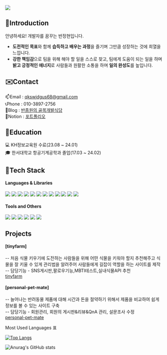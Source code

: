 <img src="https://capsule-render.vercel.app/api?type=waving&color=auto&height=200&section=header&text=Baaan&fontSize=90" />

## 🙏Introduction
안녕하세요! 개발자를 꿈꾸는 반정현입니다.

- **도전적인 목표**와 함께 **습득하고 배우는 과정**을 즐기며 그만큼 성장하는 것에 희열을 느낍니다.
- **강한 책임감**으로 팀을 위해 해야 할 일을 스스로 찾고, 팀에게 도움이 되는 일을 하며 **밝고 긍정적인 에너지**로 사람들과 원활한 소통을 하며 **일의 완성도**를 높입니다.
  
## ✉️Contact
📫Email : qkswjdgus68@gmail.com <br>
📞Phone : 010-3897-2756 <br>
📗Blog : [반종원의 골목개발식당](https://baaann.tistory.com/) <br>
📝Notion : [포트폴리오](https://grateful-knave-386.notion.site/a56754be0a3c4131aa15639d2e652b3c) <br>

## 📘Education
💻 KH정보교육원 수료(23.08 ~ 24.01) <br>
🎓 한서대학교 항공기계공학과 졸업(17.03 ~ 24.02) <br>

## 🔨Tech Stack

#### Languages & Libraries
<div style="center">
	<img src="https://img.shields.io/badge/Java-007396?style=flat&logo=Java&logoColor=white" />
	<img src="https://img.shields.io/badge/HTML5-E34F26?style=flat&logo=HTML5&logoColor=white" />
	<img src="https://img.shields.io/badge/CSS3-1572B6?style=flat&logo=CSS3&logoColor=white" />
 	<img src="https://img.shields.io/badge/JavaScript-F7DF1E?style=flat&logo=JavaScript&logoColor=white" />
 	<img src="https://img.shields.io/badge/jQuery-0769AD?style=flat&logo=jQuery&logoColor=white" />
 	<img src="https://img.shields.io/badge/Oracle SQL-F80000?style=flat&logo=Oracle SQL&logoColor=white" />
 	<img src="https://img.shields.io/badge/AJAX-1572B6?style=flat&logo=AJAX&logoColor=white" />
 	<img src="https://img.shields.io/badge/JSON-000000?style=flat&logo=JSON&logoColor=white" />
 	<img src="https://img.shields.io/badge/Gson-000000?style=flat&logo=Gson&logoColor=white" />
 	<img src="https://img.shields.io/badge/MyBatis-1572B6?style=flat&logo=MyBatis&logoColor=white" />
  	<img src="https://img.shields.io/badge/React-61DAFB?style=flat&logo=React&logoColor=white" />
	<img src="https://img.shields.io/badge/Bootstrap-7952B3?style=flat&logo=Bootstrap&logoColor=white" />
</div>


#### Tools and Others
<div style="center">
	<img src="https://img.shields.io/badge/Spring-6DB33F?style=flat&logo=Spring&logoColor=white" />
	<img src="https://img.shields.io/badge/Eclipse IDE-2C2255?style=flat&logo=Eclipse IDE&logoColor=white" />
	<img src="https://img.shields.io/badge/Visual Studio Code-007ACC?style=flat&logo=Visual Studio Code&logoColor=white" />
 	<img src="https://img.shields.io/badge/Spring Boot-6DB33F?style=flat&logo=Spring Boot&logoColor=white" />
 	<img src="https://img.shields.io/badge/Apache Tomcat-F8DC75?style=flat&logo=Apache Tomcat&logoColor=white" />
 	<img src="https://img.shields.io/badge/Notion-000000?style=flat&logo=Notion&logoColor=white" />
</div>

## Projects
#### [tinyfarm]  <br>
-- 처음 식물 키우기에 도전하는 사람들을 위해 어떤 식물을 키워야 할지 추천해주고 식물을 잘 키울 수 있게 관리법을 알려주어 사람들에게 길잡이 역할을 하는 사이트를 제작 <br>
-- 담당기능 - SNS게시판,팔로우기능,MBTI테스트,실내식물API 추천 <br>
[tinyfarm](https://github.com/baaann/tinyFarm)

#### [personal-pet-mate] <br>
-- 늘어나는 반려동물 제품에 대해 시간과 돈을 절약하기 위해서 제품을 비교하여 쉽게 정보를 볼 수 있는 사이트 구축 <br>
-- 담당기능 - 회원관리, 회원의 게시판&리뷰&QnA 관리, 설문조사 수정 <br>
[personal-pet-mate](https://github.com/baaann/personal_pet_mate)

Most Used Languages 표


[![Top Langs](https://github-readme-stats.vercel.app/api/top-langs/?username=baaann&langs_count=8)](https://github.com/baaann/github-readme-stats) <br>


![Anurag's GitHub stats](https://github-readme-stats.vercel.app/api?username=baaann&show_icons=true&theme=radical) <br>



